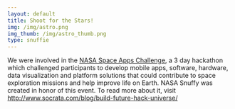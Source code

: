 ```yaml
---
layout: default
title: Shoot for the Stars!
img: /img/astro.png
img_thumb: /img/astro_thumb.png
type: snuffie
---
```


We were involved in the [NASA Space Apps Challenge](https://2015.spaceappschallenge.org/), a 3 day hackathon which challenged participants to develop mobile apps, software, hardware, data visualization and platform solutions that could contribute to space exploration missions and help improve life on Earth. NASA Snuffy was created in honor of this event. To read more about it, visit <http://www.socrata.com/blog/build-future-hack-universe/>
